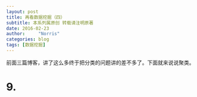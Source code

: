 ```yaml
---
layout: post
title: 再看数据挖掘（四）
subtitle: 本系列属原创 转载请注明原著
date: 2016-02-23
author:     "Norris"
categories: blog
tags: [数据挖掘]
---
```


前面三篇博客，讲了这么多终于把分类的问题讲的差不多了。下面就来说说聚类。

# 9.